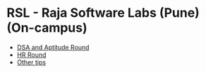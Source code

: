 # RSL - Raja Software Labs (Pune) (On-campus)

-   [DSA and Aptitude Round](./dsa_apti.md)
-   [HR Round](./hr.md)
-   [Other tips](./tips.md)
